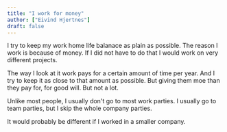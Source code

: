 ```yaml
---
title: "I work for money"
author: ["Eivind Hjertnes"]
draft: false
---
```


I try to keep my work home life balanace as plain as possible. The reason I work is because of money. If I did not have to do that I would work on very different projects.

The way I look at it work pays for a certain amount of time per year. And I try to keep it as close to that amount as possible. But giving them moe than they pay for, for good will. But not a lot.

Unlike most people, I usually don't go to most work parties. I usually go to team parties, but I skip the whole company parties.

It would probably be different if I worked in a smaller company.

